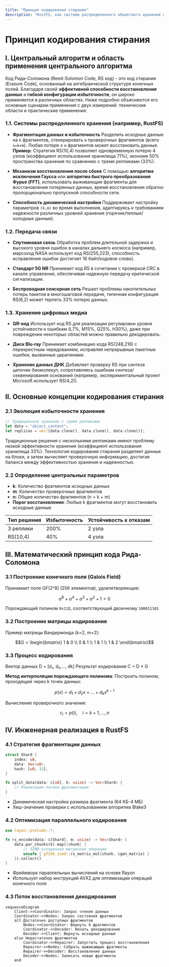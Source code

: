 ```yaml
---
title: "Принцип кодирования стирания"
description: "RustFS, как система распределенного объектного хранения нового поколения, демонстрирует уникальные преимущества в области облачного хранения благодаря инновационным архитектурным решениям и характеристикам безопасности памяти. Одной из его основных инноваций является глубокое применение кодирования стирания Рида-Соломона."
---
```


# Принцип кодирования стирания

## I. Центральный алгоритм и область применения центрального алгоритма

Код Рида-Соломона (Reed-Solomon Code, RS код) - это код стирания (Erasure Code), основанный на алгебраической структуре конечных полей. Благодаря своей **эффективной способности восстановления данных** и **гибкой конфигурации избыточности**, он широко применяется в различных областях. Ниже подробно объясняются его основные сценарии применения с двух измерений: технические области и практические применения:

### 1.1. Системы распределенного хранения (например, RustFS)
- **Фрагментация данных и избыточность**
  Разделить исходные данные на `k` фрагментов, сгенерировать `m` проверочных фрагментов (всего `n=k+m`). Любая потеря ≤ `m` фрагментов может восстановить данные.
  **Пример**: Стратегия RS(10,4) позволяет одновременную потерю 4 узлов (коэффициент использования хранилища 71%), экономя 50% пространства хранения по сравнению с тремя репликами (33%).

- **Механизм восстановления после сбоев**
  С помощью **алгоритма исключения Гаусса** или **алгоритма быстрого преобразования Фурье (FFT)**, использовать выживающие фрагменты для восстановления потерянных данных, время восстановления обратно пропорционально пропускной способности сети.

- **Способность динамической настройки**
  Поддерживает настройку параметров `(k,m)` во время выполнения, адаптируясь к требованиям надежности различных уровней хранения (горячие/теплые/холодные данные).

### 1.2. Передача связи
- **Спутниковая связь**
  Обработка проблем длительной задержки и высокого уровня ошибок в каналах дальнего космоса (например, марсоход NASA использует код RS(255,223), способность исправления ошибок достигает 16 байт/кодовое слово).

- **Стандарт 5G NR**
  Принимает код RS в сочетании с проверкой CRC в канале управления, обеспечивая надежную передачу критической сигнализации.

- **Беспроводная сенсорная сеть**
  Решает проблемы накопительных потерь пакетов в многошаговой передаче, типичная конфигурация RS(6,2) может терпеть 33% потерю данных.

### 1.3. Хранение цифровых медиа
- **QR-код**
  Использует код RS для реализации регулировки уровня устойчивости к ошибкам (L7%, M15%, Q25%, H30%), даже при повреждении некоторых областей можно правильно декодировать.

- **Диск Blu-ray**
  Принимает комбинацию кода RS(248,216) с перекрестным чередованием, исправляя непрерывные пакетные ошибки, вызванные царапинами.

- **Хранение данных ДНК**
  Добавляет проверку RS при синтезе цепочек биомолекул, сопротивляясь ошибкам синтеза/секвенирования оснований (например, экспериментальный проект Microsoft использует RS(4,2)).

## II. Основные концепции кодирования стирания

### 2.1 Эволюция избыточности хранения
```rust
// Традиционное хранение с тремя репликами
let data = "object_content";
let replicas = vec![data.clone(), data.clone(), data.clone()];
```
Традиционные решения с несколькими репликами имеют проблему низкой эффективности хранения (коэффициент использования хранилища 33%). Технология кодирования стирания разделяет данные на блоки, а затем вычисляет проверочную информацию, достигая баланса между эффективностью хранения и надежностью.

### 2.2 Определение центральных параметров
- **k**: Количество фрагментов исходных данных
- **m**: Количество проверочных фрагментов
- **n**: Общее количество фрагментов (n = k + m)
- **Порог восстановления**: Любые k фрагментов могут восстановить исходные данные

| Тип решения | Избыточность | Устойчивость к отказам |
|------------|----------|------------|
| 3 реплики | 200% | 2 узла |
| RS(10,4) | 40% | 4 узла |

## III. Математический принцип кода Рида-Соломона

### 3.1 Построение конечного поля (Galois Field)
Принимает поле GF(2^8) (256 элементов), удовлетворяющее:
```math
α^8 + α^4 + α^3 + α^2 + 1 = 0
```
Порождающий полином `0x11D`, соответствующий двоичному `100011101`

### 3.2 Построение матрицы кодирования
Пример матрицы Вандермонда (k=2, m=2):
```math
G = \begin{bmatrix}
1 & 0 \\
0 & 1 \\
1 & 1 \\
1 & 2
\end{bmatrix}
```

### 3.3 Процесс кодирования
Вектор данных D = [d₁, d₂,..., dk]
Результат кодирования C = D × G

**Метод интерполяции порождающего полинома**:
Построить полином, проходящий через k точек данных:
```math
p(x) = d_1 + d_2x + ... + d_kx^{k-1}
```
Вычисление проверочного значения:
```math
c_i = p(i), \quad i = k+1,...,n
```

## IV. Инженерная реализация в RustFS

### 4.1 Стратегия фрагментации данных
```rust
struct Shard {
    index: u8,
    data: Vec<u8>,
    hash: [u8; 32],
}

fn split_data(data: &[u8], k: usize) -> Vec<Shard> {
    // Реализация логики фрагментации
}
```
- Динамическая настройка размера фрагмента (64 КБ-4 МБ)
- Хеш-значение проверки с использованием алгоритма Blake3

### 4.2 Оптимизация параллельного кодирования
```rust
use rayon::prelude::*;

fn rs_encode(data: &[Shard], m: usize) -> Vec<Shard> {
    data.par_chunks(k).map(|chunk| {
        // SIMD-ускоренная матричная операция
        unsafe { gf256_simd::rs_matrix_mul(chunk, &gen_matrix) }
    }).collect()
}
```
- Фреймворк параллельных вычислений на основе Rayon
- Использует набор инструкций AVX2 для оптимизации операций конечного поля

### 4.3 Поток восстановления декодирования
```mermaid
sequenceDiagram
    Client->>Coordinator: Запрос чтения данных
    Coordinator->>Nodes: Запрос состояния фрагментов
    alt Достаточно доступных фрагментов
        Nodes->>Coordinator: Вернуть k фрагментов
        Coordinator->>Decoder: Начать декодирование
        Decoder->>Client: Вернуть исходные данные
    else Недостаточно фрагментов
        Coordinator->>Repairer: Запустить процесс восстановления
        Repairer->>Nodes: Собрать выживающие фрагменты
        Repairer->>Decoder: Восстановление данных
        Decoder->>Nodes: Записать новые фрагменты
    end
```

